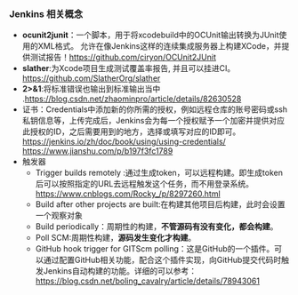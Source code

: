 ### Jenkins 相关概念
* **ocunit2junit**：一个脚本，用于将xcodebuild中的OCUnit输出转换为JUnit使用的XML格式。 允许在像Jenkins这样的连续集成服务器上构建XCode，并提供测试报告！<https://github.com/ciryon/OCUnit2JUnit>
* **slather**:为Xcode项目生成测试覆盖率报告, 并且可以挂进CI。<https://github.com/SlatherOrg/slather>
*  **2>&1**:将标准错误也输出到标准输出当中 .<https://blog.csdn.net/zhaominpro/article/details/82630528>
* 证书：Credentials中添加新的你所需的授权，例如远程仓库的账号密码或ssh私钥信息等，上传完成后，Jenkins会为每一个授权赋予一个加密并提供对应此授权的ID，之后需要用到的地方，选择或填写对应的ID即可。<br><https://jenkins.io/zh/doc/book/using/using-credentials/><br><https://www.jianshu.com/p/b197f3fc1789>
* 触发器
	* 	Trigger builds remotely :通过生成token，可以远程构建。即生成token后可以按照指定的URL去远程触发这个任务，而不用登录系统。<https://www.cnblogs.com/Rocky_/p/8297260.html>
	*  Build after other projects are built:在构建其他项目后构建，此时会设置一个观察对象
	*  Build periodically：周期性的构建，**不管源码有没有变化，都会构建**。
	*  Poll SCM:周期性构建，**源码发生变化才构建**。
	*  GitHub hook trigger for GITScm polling：这是GitHub的一个插件。可以通过配置GitHub相关功能，配合这个插件实现，向GitHub提交代码时触发Jenkins自动构建的功能。详细的可以参考：<https://blog.csdn.net/boling_cavalry/article/details/78943061>
